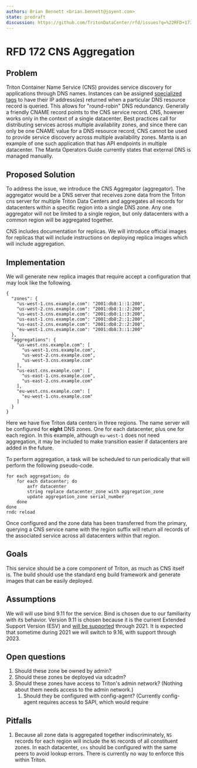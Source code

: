 ```yaml
---
authors: Brian Bennett <brian.bennett@joyent.com>
state: predraft
discussion: https://github.com/TritonDataCenter/rfd/issues?q=%22RFD+172%22
---
```


<!--
    This Source Code Form is subject to the terms of the Mozilla Public
    License, v. 2.0. If a copy of the MPL was not distributed with this
    file, You can obtain one at http://mozilla.org/MPL/2.0/.
-->

<!--
    Copyright (c) 2019 Joyent
-->

# RFD 172 CNS Aggregation

## Problem

Triton Container Name Service (CNS) provides service discovery for applications through DNS names. Instances can be assigned [specialized tags][cns-tags] to have their IP address(es) returned when a particular DNS resource record is queried. This allows for "round-robin" DNS redundancy. Generally a friendly CNAME record points to the CNS service record. CNS, however works only in the context of a single datacenter. Best practices call for distributing services across multiple availability zones, and since there can only be one CNAME value for a DNS resource record, CNS cannot be used to provide service discovery across multiple availability zones. Manta is an example of one such application that has API endpoints in multiple datacenter. The Manta Operators Guide currently states that external DNS is managed manually.

[cns-tags]: https://github.com/TritonDataCenter/triton-cns/blob/master/docs/metadata.md#instance-tags-vmapi
[manta-dns]: https://github.com/TritonDataCenter/manta/blob/master/docs/operator-guide/architecture.md#external-service-discovery

## Proposed Solution

To address the issue, we introduce the CNS Aggregator (aggregator). The aggregator would be a DNS server that receives zone data from the Triton cns server for multiple Triton Data Centers and aggregates all records for datacenters within a specific region into a single DNS zone. Any one aggregator will not be limited to a single region, but only datacenters with a common region will be aggregated together.

CNS includes documentation for replicas. We will introduce official images for replicas that will include instructions on deploying replica images which will include aggregation.

## Implementation

We will generate new replica images that require accept a configuration that may look like the following.

```
{
  "zones": {
    "us-west-1.cns.example.com": "2001:db8:1::1:200",
    "us-west-2.cns.example.com": "2001:db8:1::2:200",
    "us-west-3.cns.example.com": "2001:db8:1::3:200",
    "us-east-1.cns.example.com": "2001:db8:2::1:200",
    "us-east-2.cns.example.com": "2001:db8:2::2:200",
    "eu-west-1.cns.example.com": "2001:db8:3::1:200"
  },
  "aggregations": {
    "us-west.cns.example.com": [
      "us-west-1.cns.example.com",
      "us-west-2.cns.example.com",
      "us-west-3.cns.example.com"
    ],
    "us-east.cns.example.com": [
      "us-east-1.cns.example.com",
      "us-east-2.cns.example.com"
    ],
    "eu-west.cns.example.com": [
      "eu-west-1.cns.example.com"
    ]
  }
}
```

Here we have five Triton data centers in three regions. The name server will be configured for **eight** DNS zones. One for each datacenter, plus one for each region. In this example, although `eu-west-1` does not need aggregation, it may be included to make transition easier if datacenters are added in the future.

To perform aggregation, a task will be scheduled to run periodically that will perform the following pseudo-code.

```
for each aggregation; do
    for each datacenter; do
        axfr datacenter
        string replace datacenter_zone with aggregation_zone
        update aggregation_zone serial_number
    done
done
rndc reload
```

Once configured and the zone data has been transferred from the primary, querying a CNS service name with the region suffix will return all records of the associated service across all datacenters within that region.

## Goals

This service should be a core component of Triton, as much as CNS itself is. The build should use the standard eng build framework and generate images that can be easily deployed.

## Assumptions

We will will use bind 9.11 for the service. Bind is chosen due to our familiarity with its behavior. Version 9.11 is chosen because it is the current Extended Support Version (ESV) and [will be supported][bind-support] through 2021. It is expected that sometime during 2021 we will switch to 9.16, with support through 2023.

[bind-support]: https://www.isc.org/blogs/bind-release-strategy-updated/

## Open questions

1. Should these zone be owned by admin?
2. Should these zones be deployed via sdcadm?
3. Should these zones have access to Triton's admin network? (Nothing about them needs access to the admin network.)
    1. Should they be configured with config-agent? (Currently config-agent requires access to SAPI, which would require

## Pitfalls

1. Because all zone data is aggregated together indiscriminately, `NS` records for each region will include the `NS` records of all constituent zones. In each datacenter, `cns` should be configured with the same peers to avoid lookup errors. There is currently no way to enforce this within Triton.
